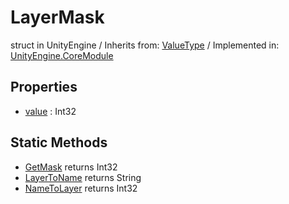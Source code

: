 # LayerMask
struct in UnityEngine
 / Inherits from: <a href="https://docs.unity3d.com/6000.0/Documentation/ScriptReference/ValueType.html">ValueType</a> / Implemented in: <a href="https://docs.unity3d.com/6000.0/Documentation/ScriptReference/UnityEngine.CoreModule.html">UnityEngine.CoreModule</a>

## Properties
- <a href="https://docs.unity3d.com/6000.0/Documentation/ScriptReference/LayerMask-value.html">value</a> : Int32

## Static Methods
- <a href="https://docs.unity3d.com/6000.0/Documentation/ScriptReference/LayerMask.GetMask.html">GetMask</a> returns Int32
- <a href="https://docs.unity3d.com/6000.0/Documentation/ScriptReference/LayerMask.LayerToName.html">LayerToName</a> returns String
- <a href="https://docs.unity3d.com/6000.0/Documentation/ScriptReference/LayerMask.NameToLayer.html">NameToLayer</a> returns Int32
